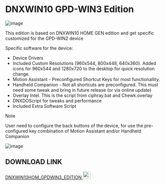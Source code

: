 # DNXWIN10 GPD-WIN3 Edition

![image](https://github.com/user-attachments/assets/4d8098d4-2060-4339-94f4-ea7cfb5ce0a2)

This edition is based on DNXWIN10 HOME GEN edition and get specific customized for the GPD-WIN2 device

Specific software for the device:

- Device Drivers
- Included Custom Resolutions (960x544, 800x448, 640x360). Added icons for 960x544 and 1280x720 to the desktop for quick resolution change.
- Motion Assistant - Preconfigured Shortcut Keys for most functionallity.
- Handheld Companion - Not all shortcuts are preconfigured. This must need some tweak and bring in future release (or via online update)
- Overlay Intel. This is the script from ciphray.bat and Chewk.overlay
- DNXDOScript for tweaks and performance
- Included Extra Software Script

>[!NOTE]
>User need to configure the back buttons of the device, for use the pre-configured key combination of Motion Assistant and/or Handheld Companion

![image](https://github.com/Deen0X/DNXWIN/assets/3720302/1cc8c1a8-15f0-4ec6-a6aa-2321e38ddf1b)


## DOWNLOAD LINK

[DNXWIN10HOM_GPDWIN3_EDITION <img src="https://github.com/Deen0X/DNXWIN/assets/3720302/83d20043-648a-474f-800b-bf1d0be06424" width="24">](https://t.me/PCMasterRacePortable/665130/696157)
